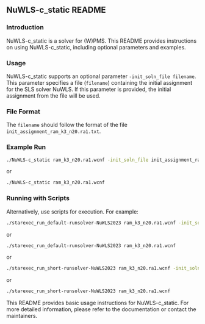 ## NuWLS-c_static README

### Introduction
NuWLS-c_static is a solver for (W)PMS. This README provides instructions on using NuWLS-c_static, including optional parameters and examples.

### Usage
NuWLS-c_static supports an optional parameter `-init_soln_file filename`. This parameter specifies a file (`filename`) containing the initial assignment for the SLS solver NuWLS. If this parameter is provided, the initial assignment from the file will be used.

### File Format
The `filename` should follow the format of the file `init_assignment_ram_k3_n20.ra1.txt`.

### Example Run
```bash
./NuWLS-c_static ram_k3_n20.ra1.wcnf -init_soln_file init_assignment_ram_k3_n20.ra1.txt
```
or
```bash
./NuWLS-c_static ram_k3_n20.ra1.wcnf
```

### Running with Scripts
Alternatively, use scripts for execution. For example:
```bash
./starexec_run_default-runsolver-NuWLS2023 ram_k3_n20.ra1.wcnf -init_soln_file init_assignment_ram_k3_n20.ra1.txt
```
or
```bash
./starexec_run_default-runsolver-NuWLS2023 ram_k3_n20.ra1.wcnf
```
or
```bash
./starexec_run_short-runsolver-NuWLS2023 ram_k3_n20.ra1.wcnf -init_soln_file init_assignment_ram_k3_n20.ra1.txt
```
or
```bash
./starexec_run_short-runsolver-NuWLS2023 ram_k3_n20.ra1.wcnf
```

This README provides basic usage instructions for NuWLS-c_static. For more detailed information, please refer to the documentation or contact the maintainers.
